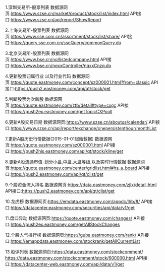 
1.深圳交易所-股票列表
数据源网页:https://www.szse.cn/market/product/stock/list/index.html
API接口:https://www.szse.cn/api/report/ShowReport

2.上海交易所-股票列表
数据源网页:https://www.sse.com.cn/assortment/stock/list/share/
API接口:https://query.sse.com.cn/sseQuery/commonQuery.do

3.北京交易所-股票列表
数据源网页:https://www.bse.cn/nq/listedcompany.html
API接口:https://www.bse.cn/nqxxController/nqxxCnzq.do

4.更新股票归属行业 以及行业代码
数据源网页:https://quote.eastmoney.com/concept/sz000001.html?from=classic
API接口:https://push2.eastmoney.com/api/qt/stock/get

5.判断股票为次新股
数据源网页:https://quote.eastmoney.com/ztb/detail#type=cxgc
API接口:https://push2ex.eastmoney.com/getTopicCXPooll

6.更新A股交易日期
数据源网页:https://www.szse.cn/aboutus/calendar/
API接口:https://www.szse.cn/api/report/exchange/onepersistenthour/monthList

7.更新A股历史行情数据(2015-01-01起始数据)
数据源网页:https://quote.eastmoney.com/sz000001.html
API接口:https://push2his.eastmoney.com/api/qt/stock/kline/get

8.更新A股流通市值-划分小盘,中盘,大盘等级,以及实时行情数据 
数据源网页:https://quote.eastmoney.com/center/gridlist.html#hs_a_board
API接口:https://push2.eastmoney.com/api/qt/clist/get

9.个股资金流入排名
数据源网页:https://data.eastmoney.com/zjlx/detail.html
API接口:https://push2.eastmoney.com/api/qt/clist/get 

10.龙虎榜
数据源网页:https://emdata.eastmoney.com/appdc/lhb/#/
API接口:https://datacenter.eastmoney.com/securities/api/data/v1/get

11.盘口异动
数据源网页:https://quote.eastmoney.com/changes/
API接口:https://push2ex.eastmoney.com/getAllStockChanges

12.个股人气排行榜
数据源网页:https://guba.eastmoney.com/rank/
API接口:https://emappdata.eastmoney.com/stockrank/getAllCurrentList

13.股评列表
数据源网页:https://data.eastmoney.com/stockcomment/
https://data.eastmoney.com/stockcomment/stock/600000.html
API接口:https://datacenter-web.eastmoney.com/api/data/v1/get


